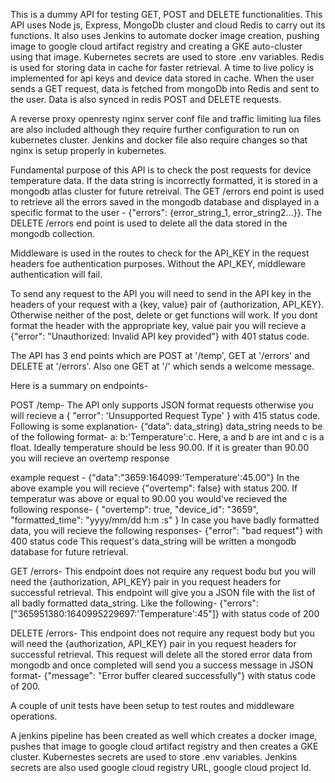 This is a dummy API for testing GET, POST and DELETE functionalities. This API uses Node js, Express, MongoDb cluster and cloud Redis to carry out its functions. It also uses Jenkins to automate docker image creation, pushing image to google cloud artifact registry and creating a GKE auto-cluster using that image. Kubernetes secrets are used to store .env variables. Redis is used for storing data in cache for faster retrieval. A time to live policy is implemented for api keys and device data stored in cache. When the user sends a GET request, data is fetched from mongoDb into Redis and sent to the user. Data is also synced in redis POST and DELETE requests.

A reverse proxy openresty nginx server conf file and traffic limiting lua files are also included although they require further configuration to run on kubernetes cluster. Jenkins and docker file also require changes so that nginx is setup properly in kubernetes.

Fundamental purpose of this API is to check the post requests for device temperature data. If the data string is incorrectly formatted, it is stored in a mongodb atlas cluster for future retreival. The GET /errors end point is used to retrieve all the errors saved in the mongodb database and displayed in a specific format to the user - {"errors": {error_string_1, error_string2...}}. The DELETE /errors end point is used to delete all the data stored in the mongodb collection.

Middleware is used in the routes to check for the API_KEY in the request headers foe authentication purposes. Without the API_KEY, middleware authentication will fail.

To send any request to the API you will need to send in the API key in the headers of your request with a {key, value} pair of {authorization, API_KEY}. Otherwise neither of the post, delete or get functions will work. If you dont format the header with the appropriate key, value pair you will recieve a {"error": "Unauthorized: Invalid API key provided"} with 401 status code.

The API has 3 end points which are POST at '/temp', GET at '/errors' and DELETE at '/errors'. Also one GET at '/' which sends a welcome message.

Here is a summary on endpoints-

POST /temp- The API only supports JSON format requests otherwise you will recieve a { "error": 'Unsupported Request Type' } with 415 status code. Following is some explanation- {“data”: data_string} data_string needs to be of the following format- a: b:'Temperature':c. Here, a and b are int and c is a float. Ideally temperature should be less 90.00. If it is greater than 90.00 you will recieve an overtemp response

example request - {"data":"3659:164099:'Temperature':45.00"} In the above example you will recieve {"overtemp": false} with status 200. If temperatur was above or equal to 90.00 you would've recieved the following response- { "overtemp": true, "device_id": "3659", "formatted_time": "yyyy/mm/dd h:m :s" } In case you have badly formatted data, you will recieve the following responses- {"error": "bad request"} with 400 status code This request's data_string will be written a mongodb database for future retrieval.

GET /errors- This endpoint does not require any request bodu but you will need the {authorization, API_KEY} pair in you request headers for successful retrieval. This endpoint will give you a JSON file with the list of all badly formatted data_string. Like the following- {"errors": ["365951380:1640995229697:'Temperature':45"]} with status code of 200

DELETE /errors- This endpoint does not require any request body but you will need the {authorization, API_KEY} pair in you request headers for successful retrieval. This request will delete all the stored error data from mongodb and once completed will send you a success message in JSON format- {"message": "Error buffer cleared successfully"} with status code of 200.

A couple of unit tests have been setup to test routes and middleware operations.

A jenkins pipeline has been created as well which creates a docker image, pushes that image to google cloud artifact registry and then creates a GKE cluster. Kubernestes secrets are used to store .env variables. Jenkins secrets are also used google cloud registry URL, google cloud project Id.
